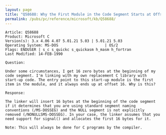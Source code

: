 ```yaml
---
layout: page
title: "Q58688: Why the First Module in the Code Segment Starts at Offset 16"
permalink: /pubs/pc/reference/microsoft/kb/Q58688/
---
```


	Article: Q58688
	Product: Microsoft C
	Version(s): 3.x 4.06 4.07 5.01.21 5.03 | 5.01.21 5.03
	Operating System: MS-DOS                     | OS/2
	Flags: ENDUSER | s_c s_quickc s_quickasm h_masm h_fortran
	Last Modified: 14-FEB-1990
	
	Question:
	
	Under some circumstances, I get 16 zero bytes at the beginning of my
	code segment. I'm linking with my own replacement C library with
	start-up code. The entry point to this start-up module is the first
	item in the module, and it always ends up at offset 16. Why is this?
	
	Response:
	
	The linker will insert 16 bytes at the beginning of the code segment
	if it determines that you are using standard segment naming
	conventions (/MS-DOSSEG) and the NULL segment is not explicitly
	removed (/NONULLSMS-DOSSEG). In your case, the linker assumes that you
	need support for signal() and allocates the first 16 bytes for it.
	
	Note: This will always be done for C programs by the compiler.
